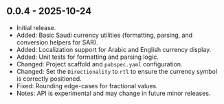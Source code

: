 ## 0.0.4 - 2025-10-24

- Initial release.
- Added: Basic Saudi currency utilities (formatting, parsing, and conversion helpers for SAR).
- Added: Localization support for Arabic and English currency display.
- Added: Unit tests for formatting and parsing logic.
- Changed: Project scaffold and `pubspec.yaml` configuration.
- Changed: Set the `Directionality` to `rtl` to ensure the currency symbol is correctly positioned.
- Fixed: Rounding edge-cases for fractional values.
- Notes: API is experimental and may change in future minor releases.
